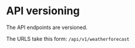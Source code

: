 # API versioning

The API endpoints are versioned.

The URLS take this form: ``/api/v1/weatherforecast``